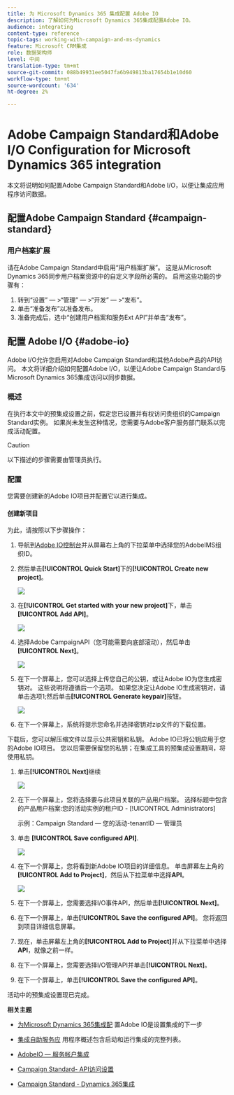 ```yaml
---
title: 为 Microsoft Dynamics 365 集成配置 Adobe IO
description: 了解如何为Microsoft Dynamics 365集成配置Adobe IO。
audience: integrating
content-type: reference
topic-tags: working-with-campaign-and-ms-dynamics
feature: Microsoft CRM集成
role: 数据架构师
level: 中间
translation-type: tm+mt
source-git-commit: 088b49931ee5047fa6b949813ba17654b1e10d60
workflow-type: tm+mt
source-wordcount: '634'
ht-degree: 2%

---
```



# Adobe Campaign Standard和Adobe I/O Configuration for Microsoft Dynamics 365 integration

本文将说明如何配置Adobe Campaign Standard和Adobe I/O，以便让集成应用程序访问数据。

## 配置Adobe Campaign Standard {#campaign-standard}

### 用户档案扩展

请在Adobe Campaign Standard中启用“用户档案扩展”。   这是从Microsoft Dynamics 365同步用户档案资源中的自定义字段所必需的。   启用这些功能的步骤有：

1. 转到“设置” — >“管理” — >“开发” — >“发布”。
1. 单击“准备发布”以准备发布。
1. 准备完成后，选中“创建用户档案和服务Ext API”并单击“发布”。

## 配置 Adobe I/O {#adobe-io}

Adobe I/O允许您启用对Adobe Campaign Standard和其他Adobe产品的API访问。   本文将详细介绍如何配置Adobe I/O，以便让Adobe Campaign Standard与Microsoft Dynamics 365集成访问以同步数据。

### 概述

在执行本文中的预集成设置之前，假定您已设置并有权访问贵组织的Campaign Standard实例。  如果尚未发生这种情况，您需要与Adobe客户服务部门联系以完成活动配置。

>[!CAUTION]
>
>以下描述的步骤需要由管理员执行。

### 配置

您需要创建新的Adobe IO项目并配置它以进行集成。

#### 创建新项目

为此，请按照以下步骤操作：

1. 导航到[Adobe IO控制台](https://console.adobe.io/home#)并从屏幕右上角的下拉菜单中选择您的AdobeIMS组织ID。

1. 然后单击&#x200B;**[!UICONTROL Quick Start]**&#x200B;下的&#x200B;**[!UICONTROL Create new project]**。

   ![](assets/adobeIO1.png)

1. 在&#x200B;**[!UICONTROL Get started with your new project]**&#x200B;下，单击&#x200B;**[!UICONTROL Add API]**。

   ![](assets/adobeIO2.png)

1. 选择Adobe CampaignAPI（您可能需要向底部滚动），然后单击&#x200B;**[!UICONTROL Next]**。

   ![](assets/adobeIO3.png)

1. 在下一个屏幕上，您可以选择上传您自己的公钥，或让Adobe IO为您生成密钥对。 这些说明将遵循后一个选项。 如果您决定让Adobe IO生成密钥对，请单击选项1;然后单击&#x200B;**[!UICONTROL Generate keypair]**&#x200B;按钮。

   ![](assets/adobeIO4.png)

1. 在下一个屏幕上，系统将提示您命名并选择密钥对zip文件的下载位置。

下载后，您可以解压缩文件以显示公共密钥和私钥。 Adobe IO已将公钥应用于您的Adobe IO项目。 您以后需要保留您的私钥；在集成工具的预集成设置期间，将使用私钥。

1. 单击&#x200B;**[!UICONTROL Next]**&#x200B;继续

   ![](assets/adobeIO5.png)

1. 在下一个屏幕上，您将选择要与此项目关联的产品用户档案。 选择标题中包含的产品用户档案:您的活动实例的租户ID - [!UICONTROL Administrators]

   示例：Campaign Standard — 您的活动-tenantID — 管理员

1. 单击 **[!UICONTROL Save configured API]**.

   ![](assets/adobeIO6.png)

1. 在下一个屏幕上，您将看到新Adobe IO项目的详细信息。 单击屏幕左上角的&#x200B;**[!UICONTROL Add to Project]**，然后从下拉菜单中选择&#x200B;**API**。

   ![](assets/adobeIO7.png)

1. 在下一个屏幕上，您需要选择I/O事件API，然后单击&#x200B;**[!UICONTROL Next]**。

1. 在下一个屏幕上，单击&#x200B;**[!UICONTROL Save the configured API]**。  您将返回到项目详细信息屏幕。

1. 现在，单击屏幕左上角的&#x200B;**[!UICONTROL Add to Project]**&#x200B;并从下拉菜单中选择&#x200B;**API**，就像之前一样。

1. 在下一个屏幕上，您需要选择I/O管理API并单击&#x200B;**[!UICONTROL Next]**。

1. 在下一个屏幕上，单击&#x200B;**[!UICONTROL Save the configured API]**。

活动中的预集成设置现已完成。

**相关主题**

* [为Microsoft Dynamics 365集成配](../../integrating/using/d365-acs-configure-adobe-io.md) 置Adobe IO是设置集成的下一步
* [集成自助服务应](../../integrating/using/d365-acs-self-service-app-quick-start-guide.md) 用程序概述包含启动和运行集成的完整列表。


* [AdobeIO — 服务帐户集成](https://www.adobe.io/authentication/auth-methods.html#!AdobeDocs/adobeio-auth/master/AuthenticationOverview/ServiceAccountIntegration.md)
* [Campaign Standard- API访问设置](../../api/using/setting-up-api-access.md)
* [Campaign Standard - Dynamics 365集成](../../integrating/using/d365-acs-configure-d365.md)
